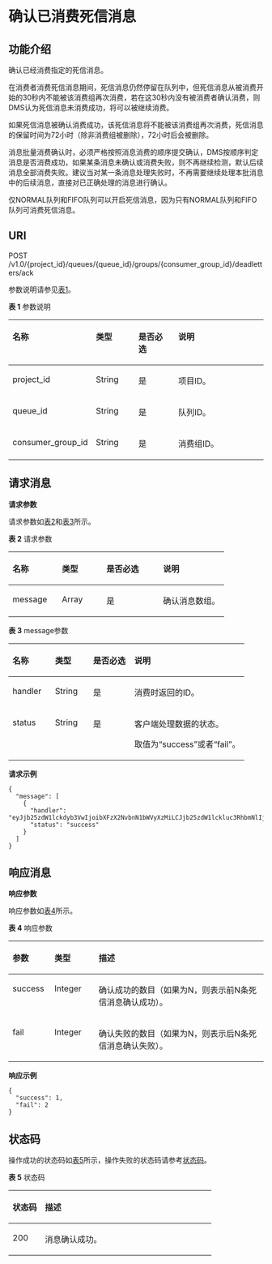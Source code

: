 # 确认已消费死信消息<a name="zh-cn_topic_0063125928"></a>

## 功能介绍<a name="section26355580"></a>

确认已经消费指定的死信消息。

在消费者消费死信消息期间，死信消息仍然停留在队列中，但死信消息从被消费开始的30秒内不能被该消费组再次消费，若在这30秒内没有被消费者确认消费，则DMS认为死信消息未消费成功，将可以被继续消费。

如果死信消息被确认消费成功，该死信消息将不能被该消费组再次消费，死信消息的保留时间为72小时（除非消费组被删除），72小时后会被删除。

消息批量消费确认时，必须严格按照消息消费的顺序提交确认，DMS按顺序判定消息是否消费成功，如果某条消息未确认或消费失败，则不再继续检测，默认后续消息全部消费失败。建议当对某一条消息处理失败时，不再需要继续处理本批消息中的后续消息，直接对已正确处理的消息进行确认。

仅NORMAL队列和FIFO队列可以开启死信消息，因为只有NORMAL队列和FIFO队列可消费死信消息。

## URI<a name="section35873632"></a>

POST /v1.0/\{project\_id\}/queues/\{queue\_id\}/groups/\{consumer\_group\_id\}/deadletters/ack

参数说明请参见[表1](#d0e2680)。

**表 1**  参数说明

<a name="d0e2680"></a>
<table><thead align="left"><tr id="row36592919"><th class="cellrowborder" valign="top" width="27.26%" id="mcps1.2.5.1.1"><p id="p11236435"><a name="p11236435"></a><a name="p11236435"></a>名称</p>
</th>
<th class="cellrowborder" valign="top" width="17.29%" id="mcps1.2.5.1.2"><p id="p37736068"><a name="p37736068"></a><a name="p37736068"></a>类型</p>
</th>
<th class="cellrowborder" valign="top" width="16.919999999999998%" id="mcps1.2.5.1.3"><p id="p334771911720"><a name="p334771911720"></a><a name="p334771911720"></a>是否必选</p>
</th>
<th class="cellrowborder" valign="top" width="38.53%" id="mcps1.2.5.1.4"><p id="p36722706"><a name="p36722706"></a><a name="p36722706"></a>说明</p>
</th>
</tr>
</thead>
<tbody><tr id="row21749220"><td class="cellrowborder" valign="top" width="27.26%" headers="mcps1.2.5.1.1 "><p id="p16856419"><a name="p16856419"></a><a name="p16856419"></a>project_id</p>
</td>
<td class="cellrowborder" valign="top" width="17.29%" headers="mcps1.2.5.1.2 "><p id="p23192694"><a name="p23192694"></a><a name="p23192694"></a>String</p>
</td>
<td class="cellrowborder" valign="top" width="16.919999999999998%" headers="mcps1.2.5.1.3 "><p id="p636522811720"><a name="p636522811720"></a><a name="p636522811720"></a>是</p>
</td>
<td class="cellrowborder" valign="top" width="38.53%" headers="mcps1.2.5.1.4 "><p id="p66668934"><a name="p66668934"></a><a name="p66668934"></a>项目ID。</p>
</td>
</tr>
<tr id="row63149496"><td class="cellrowborder" valign="top" width="27.26%" headers="mcps1.2.5.1.1 "><p id="p14835533"><a name="p14835533"></a><a name="p14835533"></a>queue_id</p>
</td>
<td class="cellrowborder" valign="top" width="17.29%" headers="mcps1.2.5.1.2 "><p id="p60827539"><a name="p60827539"></a><a name="p60827539"></a>String</p>
</td>
<td class="cellrowborder" valign="top" width="16.919999999999998%" headers="mcps1.2.5.1.3 "><p id="p302882591720"><a name="p302882591720"></a><a name="p302882591720"></a>是</p>
</td>
<td class="cellrowborder" valign="top" width="38.53%" headers="mcps1.2.5.1.4 "><p id="p28083633"><a name="p28083633"></a><a name="p28083633"></a>队列ID。</p>
</td>
</tr>
<tr id="row51426113"><td class="cellrowborder" valign="top" width="27.26%" headers="mcps1.2.5.1.1 "><p id="p887613395810"><a name="p887613395810"></a><a name="p887613395810"></a>consumer_group_id</p>
</td>
<td class="cellrowborder" valign="top" width="17.29%" headers="mcps1.2.5.1.2 "><p id="p50473818"><a name="p50473818"></a><a name="p50473818"></a>String</p>
</td>
<td class="cellrowborder" valign="top" width="16.919999999999998%" headers="mcps1.2.5.1.3 "><p id="p2576515117159"><a name="p2576515117159"></a><a name="p2576515117159"></a>是</p>
</td>
<td class="cellrowborder" valign="top" width="38.53%" headers="mcps1.2.5.1.4 "><p id="p61847473"><a name="p61847473"></a><a name="p61847473"></a>消费组ID。</p>
</td>
</tr>
</tbody>
</table>

## 请求消息<a name="section54427232"></a>

**请求参数**

请求参数如[表2](#d0e2731)和[表3](#table3384803163458)所示。

**表 2**  请求参数

<a name="d0e2731"></a>
<table><thead align="left"><tr id="row42565233"><th class="cellrowborder" valign="top" width="22.93%" id="mcps1.2.5.1.1"><p id="p25231885"><a name="p25231885"></a><a name="p25231885"></a>名称</p>
</th>
<th class="cellrowborder" valign="top" width="20.669999999999998%" id="mcps1.2.5.1.2"><p id="p30516772"><a name="p30516772"></a><a name="p30516772"></a>类型</p>
</th>
<th class="cellrowborder" valign="top" width="26.32%" id="mcps1.2.5.1.3"><p id="p55939488"><a name="p55939488"></a><a name="p55939488"></a>是否必选</p>
</th>
<th class="cellrowborder" valign="top" width="30.080000000000002%" id="mcps1.2.5.1.4"><p id="p34804713"><a name="p34804713"></a><a name="p34804713"></a>说明</p>
</th>
</tr>
</thead>
<tbody><tr id="row609510"><td class="cellrowborder" valign="top" width="22.93%" headers="mcps1.2.5.1.1 "><p id="p49370368"><a name="p49370368"></a><a name="p49370368"></a>message</p>
</td>
<td class="cellrowborder" valign="top" width="20.669999999999998%" headers="mcps1.2.5.1.2 "><p id="p1007929816347"><a name="p1007929816347"></a><a name="p1007929816347"></a>Array</p>
</td>
<td class="cellrowborder" valign="top" width="26.32%" headers="mcps1.2.5.1.3 "><p id="p51609257"><a name="p51609257"></a><a name="p51609257"></a>是</p>
</td>
<td class="cellrowborder" valign="top" width="30.080000000000002%" headers="mcps1.2.5.1.4 "><p id="p19600264"><a name="p19600264"></a><a name="p19600264"></a>确认消息数组。</p>
</td>
</tr>
</tbody>
</table>

**表 3**  message参数

<a name="table3384803163458"></a>
<table><thead align="left"><tr id="row66556591163458"><th class="cellrowborder" valign="top" width="18.040000000000003%" id="mcps1.2.5.1.1"><p id="p22374828163458"><a name="p22374828163458"></a><a name="p22374828163458"></a>名称</p>
</th>
<th class="cellrowborder" valign="top" width="16.160000000000004%" id="mcps1.2.5.1.2"><p id="p421769163458"><a name="p421769163458"></a><a name="p421769163458"></a>类型</p>
</th>
<th class="cellrowborder" valign="top" width="17.490000000000002%" id="mcps1.2.5.1.3"><p id="p34163310163458"><a name="p34163310163458"></a><a name="p34163310163458"></a>是否必选</p>
</th>
<th class="cellrowborder" valign="top" width="48.31%" id="mcps1.2.5.1.4"><p id="p15764740163458"><a name="p15764740163458"></a><a name="p15764740163458"></a>说明</p>
</th>
</tr>
</thead>
<tbody><tr id="row49053518163458"><td class="cellrowborder" valign="top" width="18.040000000000003%" headers="mcps1.2.5.1.1 "><p id="p13912022163458"><a name="p13912022163458"></a><a name="p13912022163458"></a>handler</p>
</td>
<td class="cellrowborder" valign="top" width="16.160000000000004%" headers="mcps1.2.5.1.2 "><p id="p53132011163458"><a name="p53132011163458"></a><a name="p53132011163458"></a>String</p>
</td>
<td class="cellrowborder" valign="top" width="17.490000000000002%" headers="mcps1.2.5.1.3 "><p id="p8725620163458"><a name="p8725620163458"></a><a name="p8725620163458"></a>是</p>
</td>
<td class="cellrowborder" valign="top" width="48.31%" headers="mcps1.2.5.1.4 "><p id="p35686618163458"><a name="p35686618163458"></a><a name="p35686618163458"></a>消费时返回的ID。</p>
</td>
</tr>
<tr id="row34773880184251"><td class="cellrowborder" valign="top" width="18.040000000000003%" headers="mcps1.2.5.1.1 "><p id="p44529466184251"><a name="p44529466184251"></a><a name="p44529466184251"></a>status</p>
</td>
<td class="cellrowborder" valign="top" width="16.160000000000004%" headers="mcps1.2.5.1.2 "><p id="p61936167184323"><a name="p61936167184323"></a><a name="p61936167184323"></a>String</p>
</td>
<td class="cellrowborder" valign="top" width="17.490000000000002%" headers="mcps1.2.5.1.3 "><p id="p50773616184323"><a name="p50773616184323"></a><a name="p50773616184323"></a>是</p>
</td>
<td class="cellrowborder" valign="top" width="48.31%" headers="mcps1.2.5.1.4 "><p id="p395259361074"><a name="p395259361074"></a><a name="p395259361074"></a>客户端处理数据的状态。</p>
<p id="p145254154316"><a name="p145254154316"></a><a name="p145254154316"></a>取值为“success”或者“fail”。</p>
</td>
</tr>
</tbody>
</table>

**请求示例**

```
{
  "message": [
    {
      "handler": "eyJjb25zdW1lckdyb3VwIjoibXFzX2NvbnN1bWVyXzMiLCJjb25zdW1lckluc3RhbmNlIjoicmVzdC1jb25zdW1lci1hMWM5YTRlMy1mNTY5LTQyYTgtOTQ1Ni1hYmU0NDVmZjUxYzkiLCJjb3VudCI6MSwib2Zmc2V0IjowLCJvZmZzZXRJbmRleCI6LTEsInBhcnRpdGlvbiI6MiwidG9waWMiOiJxLWI3OGE5MGFlMmExMzRiNGI4YjJiYTMwYWNhYjRlMjNhLTA3NWFlN2RhLTZjZTUtNDk2Ni05NDBjLTE3YzE5ZmI1MTc1ZSJ9",
      "status": "success"
    }
  ]
}
```

## 响应消息<a name="section20083047"></a>

**响应参数**

响应参数如[表4](#d0e2557)所示。

**表 4**  响应参数

<a name="d0e2557"></a>
<table><thead align="left"><tr id="row26059286"><th class="cellrowborder" valign="top" width="16.42%" id="mcps1.2.4.1.1"><p id="p30427456"><a name="p30427456"></a><a name="p30427456"></a>参数</p>
</th>
<th class="cellrowborder" valign="top" width="17.36%" id="mcps1.2.4.1.2"><p id="p48704899"><a name="p48704899"></a><a name="p48704899"></a>类型</p>
</th>
<th class="cellrowborder" valign="top" width="66.22%" id="mcps1.2.4.1.3"><p id="p52782726"><a name="p52782726"></a><a name="p52782726"></a>描述</p>
</th>
</tr>
</thead>
<tbody><tr id="row47542385"><td class="cellrowborder" valign="top" width="16.42%" headers="mcps1.2.4.1.1 "><p id="p25727981"><a name="p25727981"></a><a name="p25727981"></a>success</p>
</td>
<td class="cellrowborder" valign="top" width="17.36%" headers="mcps1.2.4.1.2 "><p id="p3591713"><a name="p3591713"></a><a name="p3591713"></a>Integer</p>
</td>
<td class="cellrowborder" valign="top" width="66.22%" headers="mcps1.2.4.1.3 "><p id="p22493366"><a name="p22493366"></a><a name="p22493366"></a>确认成功的数目（如果为N，则表示前N条死信消息确认成功）。</p>
</td>
</tr>
<tr id="row40091191163720"><td class="cellrowborder" valign="top" width="16.42%" headers="mcps1.2.4.1.1 "><p id="p25276400163720"><a name="p25276400163720"></a><a name="p25276400163720"></a>fail</p>
</td>
<td class="cellrowborder" valign="top" width="17.36%" headers="mcps1.2.4.1.2 "><p id="p34122502163720"><a name="p34122502163720"></a><a name="p34122502163720"></a>Integer</p>
</td>
<td class="cellrowborder" valign="top" width="66.22%" headers="mcps1.2.4.1.3 "><p id="p12459314163720"><a name="p12459314163720"></a><a name="p12459314163720"></a>确认失败的数目（如果为N，则表示后N条死信消息确认失败）。</p>
</td>
</tr>
</tbody>
</table>

**响应示例**

```
{
  "success": 1, 
  "fail": 2
}
```

## 状态码<a name="section46529701"></a>

操作成功的状态码如[表5](#d0e2845)所示，操作失败的状态码请参考[状态码](状态码.md)。

**表 5**  状态码

<a name="d0e2845"></a>
<table><thead align="left"><tr id="row15748167"><th class="cellrowborder" valign="top" width="15.98%" id="mcps1.2.3.1.1"><p id="p533144"><a name="p533144"></a><a name="p533144"></a>状态码</p>
</th>
<th class="cellrowborder" valign="top" width="84.02%" id="mcps1.2.3.1.2"><p id="p43184669"><a name="p43184669"></a><a name="p43184669"></a>描述</p>
</th>
</tr>
</thead>
<tbody><tr id="row8297278"><td class="cellrowborder" valign="top" width="15.98%" headers="mcps1.2.3.1.1 "><p id="p990949"><a name="p990949"></a><a name="p990949"></a>200</p>
</td>
<td class="cellrowborder" valign="top" width="84.02%" headers="mcps1.2.3.1.2 "><p id="p13158007"><a name="p13158007"></a><a name="p13158007"></a>消息确认成功。</p>
</td>
</tr>
</tbody>
</table>

